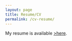 ```yaml
---
layout: page
title: Resume/CV
permalink: /cv-resume/
---
```

My resume is available <a href="{{ 'assets/Resume Spring 2022.pdf' | relative_url }}"/>>here</a>.
